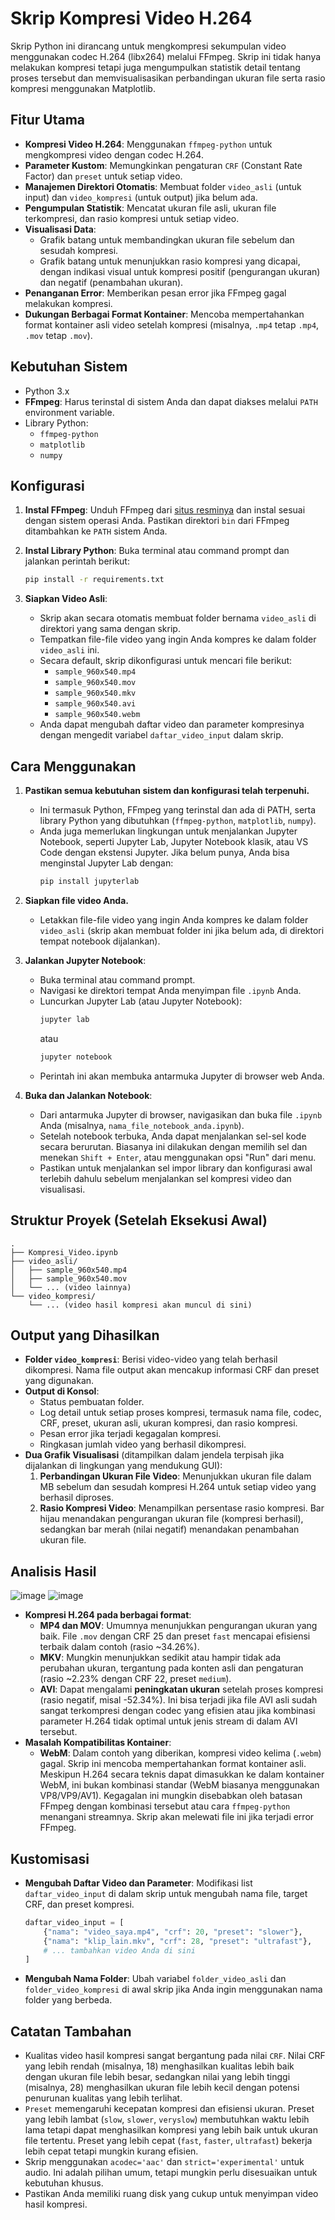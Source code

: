 # Skrip Kompresi Video H.264

Skrip Python ini dirancang untuk mengkompresi sekumpulan video menggunakan codec H.264 (libx264) melalui FFmpeg. Skrip ini tidak hanya melakukan kompresi tetapi juga mengumpulkan statistik detail tentang proses tersebut dan memvisualisasikan perbandingan ukuran file serta rasio kompresi menggunakan Matplotlib.

## Fitur Utama

* **Kompresi Video H.264**: Menggunakan `ffmpeg-python` untuk mengkompresi video dengan codec H.264.
* **Parameter Kustom**: Memungkinkan pengaturan `CRF` (Constant Rate Factor) dan `preset` untuk setiap video.
* **Manajemen Direktori Otomatis**: Membuat folder `video_asli` (untuk input) dan `video_kompresi` (untuk output) jika belum ada.
* **Pengumpulan Statistik**: Mencatat ukuran file asli, ukuran file terkompresi, dan rasio kompresi untuk setiap video.
* **Visualisasi Data**:
    * Grafik batang untuk membandingkan ukuran file sebelum dan sesudah kompresi.
    * Grafik batang untuk menunjukkan rasio kompresi yang dicapai, dengan indikasi visual untuk kompresi positif (pengurangan ukuran) dan negatif (penambahan ukuran).
* **Penanganan Error**: Memberikan pesan error jika FFmpeg gagal melakukan kompresi.
* **Dukungan Berbagai Format Kontainer**: Mencoba mempertahankan format kontainer asli video setelah kompresi (misalnya, `.mp4` tetap `.mp4`, `.mov` tetap `.mov`).

## Kebutuhan Sistem

* Python 3.x
* **FFmpeg**: Harus terinstal di sistem Anda dan dapat diakses melalui `PATH` environment variable.
* Library Python:
    * `ffmpeg-python`
    * `matplotlib`
    * `numpy`

## Konfigurasi

1.  **Instal FFmpeg**:
    Unduh FFmpeg dari [situs resminya](https://ffmpeg.org/download.html) dan instal sesuai dengan sistem operasi Anda. Pastikan direktori `bin` dari FFmpeg ditambahkan ke `PATH` sistem Anda.

2.  **Instal Library Python**:
    Buka terminal atau command prompt dan jalankan perintah berikut:
    ```bash
    pip install -r requirements.txt
    ```

3.  **Siapkan Video Asli**:
    * Skrip akan secara otomatis membuat folder bernama `video_asli` di direktori yang sama dengan skrip.
    * Tempatkan file-file video yang ingin Anda kompres ke dalam folder `video_asli` ini.
    * Secara default, skrip dikonfigurasi untuk mencari file berikut:
        * `sample_960x540.mp4`
        * `sample_960x540.mov`
        * `sample_960x540.mkv`
        * `sample_960x540.avi`
        * `sample_960x540.webm`
    * Anda dapat mengubah daftar video dan parameter kompresinya dengan mengedit variabel `daftar_video_input` dalam skrip.

## Cara Menggunakan

1.  **Pastikan semua kebutuhan sistem dan konfigurasi telah terpenuhi.**
    * Ini termasuk Python, FFmpeg yang terinstal dan ada di PATH, serta library Python yang dibutuhkan (`ffmpeg-python`, `matplotlib`, `numpy`).
    * Anda juga memerlukan lingkungan untuk menjalankan Jupyter Notebook, seperti Jupyter Lab, Jupyter Notebook klasik, atau VS Code dengan ekstensi Jupyter. Jika belum punya, Anda bisa menginstal Jupyter Lab dengan:
        ```bash
        pip install jupyterlab
        ```

2.  **Siapkan file video Anda.**
    * Letakkan file-file video yang ingin Anda kompres ke dalam folder `video_asli` (skrip akan membuat folder ini jika belum ada, di direktori tempat notebook dijalankan).

3.  **Jalankan Jupyter Notebook**:
    * Buka terminal atau command prompt.
    * Navigasi ke direktori tempat Anda menyimpan file `.ipynb` Anda.
    * Luncurkan Jupyter Lab (atau Jupyter Notebook):
        ```bash
        jupyter lab
        ```
        atau
        ```bash
        jupyter notebook
        ```
    * Perintah ini akan membuka antarmuka Jupyter di browser web Anda.

4.  **Buka dan Jalankan Notebook**:
    * Dari antarmuka Jupyter di browser, navigasikan dan buka file `.ipynb` Anda (misalnya, `nama_file_notebook_anda.ipynb`).
    * Setelah notebook terbuka, Anda dapat menjalankan sel-sel kode secara berurutan. Biasanya ini dilakukan dengan memilih sel dan menekan `Shift + Enter`, atau menggunakan opsi "Run" dari menu.
    * Pastikan untuk menjalankan sel impor library dan konfigurasi awal terlebih dahulu sebelum menjalankan sel kompresi video dan visualisasi.

## Struktur Proyek (Setelah Eksekusi Awal)

```
.
├── Kompresi_Video.ipynb
├── video_asli/
│   ├── sample_960x540.mp4
│   ├── sample_960x540.mov
│   └── ... (video lainnya)
└── video_kompresi/
    └── ... (video hasil kompresi akan muncul di sini)
```

## Output yang Dihasilkan

* **Folder `video_kompresi`**: Berisi video-video yang telah berhasil dikompresi. Nama file output akan mencakup informasi CRF dan preset yang digunakan.
* **Output di Konsol**:
    * Status pembuatan folder.
    * Log detail untuk setiap proses kompresi, termasuk nama file, codec, CRF, preset, ukuran asli, ukuran kompresi, dan rasio kompresi.
    * Pesan error jika terjadi kegagalan kompresi.
    * Ringkasan jumlah video yang berhasil dikompresi.
* **Dua Grafik Visualisasi** (ditampilkan dalam jendela terpisah jika dijalankan di lingkungan yang mendukung GUI):
    1.  **Perbandingan Ukuran File Video**: Menunjukkan ukuran file dalam MB sebelum dan sesudah kompresi H.264 untuk setiap video yang berhasil diproses.
    2.  **Rasio Kompresi Video**: Menampilkan persentase rasio kompresi. Bar hijau menandakan pengurangan ukuran file (kompresi berhasil), sedangkan bar merah (nilai negatif) menandakan penambahan ukuran file.

## Analisis Hasil

![image](https://github.com/user-attachments/assets/2ecd4f02-17d6-4453-afb2-7a34028b8957)
![image](https://github.com/user-attachments/assets/766fe75b-8a8a-4ad0-bb56-596fd0d2d8b9)

* **Kompresi H.264 pada berbagai format**:
    * **MP4 dan MOV**: Umumnya menunjukkan pengurangan ukuran yang baik. File `.mov` dengan CRF 25 dan preset `fast` mencapai efisiensi terbaik dalam contoh (rasio ~34.26%).
    * **MKV**: Mungkin menunjukkan sedikit atau hampir tidak ada perubahan ukuran, tergantung pada konten asli dan pengaturan (rasio ~2.23% dengan CRF 22, preset `medium`).
    * **AVI**: Dapat mengalami **peningkatan ukuran** setelah proses kompresi (rasio negatif, misal -52.34%). Ini bisa terjadi jika file AVI asli sudah sangat terkompresi dengan codec yang efisien atau jika kombinasi parameter H.264 tidak optimal untuk jenis stream di dalam AVI tersebut.
* **Masalah Kompatibilitas Kontainer**:
    * **WebM**: Dalam contoh yang diberikan, kompresi video kelima (`.webm`) gagal. Skrip ini mencoba mempertahankan format kontainer asli. Meskipun H.264 secara teknis dapat dimasukkan ke dalam kontainer WebM, ini bukan kombinasi standar (WebM biasanya menggunakan VP8/VP9/AV1). Kegagalan ini mungkin disebabkan oleh batasan FFmpeg dengan kombinasi tersebut atau cara `ffmpeg-python` menangani streamnya. Skrip akan melewati file ini jika terjadi error FFmpeg.

## Kustomisasi

* **Mengubah Daftar Video dan Parameter**: Modifikasi list `daftar_video_input` di dalam skrip untuk mengubah nama file, target CRF, dan preset kompresi.
    ```python
    daftar_video_input = [
        {"nama": "video_saya.mp4", "crf": 20, "preset": "slower"},
        {"nama": "klip_lain.mkv", "crf": 28, "preset": "ultrafast"},
        # ... tambahkan video Anda di sini
    ]
    ```
* **Mengubah Nama Folder**: Ubah variabel `folder_video_asli` dan `folder_video_kompresi` di awal skrip jika Anda ingin menggunakan nama folder yang berbeda.

## Catatan Tambahan

* Kualitas video hasil kompresi sangat bergantung pada nilai `CRF`. Nilai CRF yang lebih rendah (misalnya, 18) menghasilkan kualitas lebih baik dengan ukuran file lebih besar, sedangkan nilai yang lebih tinggi (misalnya, 28) menghasilkan ukuran file lebih kecil dengan potensi penurunan kualitas yang lebih terlihat.
* `Preset` memengaruhi kecepatan kompresi dan efisiensi ukuran. Preset yang lebih lambat (`slow`, `slower`, `veryslow`) membutuhkan waktu lebih lama tetapi dapat menghasilkan kompresi yang lebih baik untuk ukuran file tertentu. Preset yang lebih cepat (`fast`, `faster`, `ultrafast`) bekerja lebih cepat tetapi mungkin kurang efisien.
* Skrip menggunakan `acodec='aac'` dan `strict='experimental'` untuk audio. Ini adalah pilihan umum, tetapi mungkin perlu disesuaikan untuk kebutuhan khusus.
* Pastikan Anda memiliki ruang disk yang cukup untuk menyimpan video hasil kompresi.
